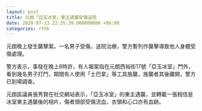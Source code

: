 ```yaml
---
layout: post
title: 元朗「亞玉冰室」東主遇襲受傷送院
date: 2020-07-23 22:35:39.000000000 +08:00
categories: rthk
---
```


元朗晚上發生襲擊案。一名男子受傷，送院治療，警方暫列作襲擊導致他人身體受傷處理。

警方表示，事發在晚上8時許，有人報案指在元朗西裕街17號「亞玉冰室」門外，看到幾名男子打鬥，期間有人使用「士巴拿」等工具施襲，施襲者其後離開，警方已到場調查。

元朗區議員張秀賢在社交網站表示，「亞玉冰室」的東主遇襲，並轉載一張相信是冰室東主遇襲後的相片，傷者頭部受傷流血，衣領和心口亦有血跡。
